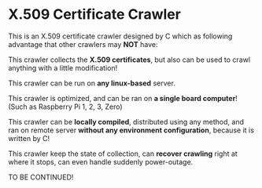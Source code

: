 # X.509 Certificate Crawler

This is an X.509 certificate crawler designed by C which as following advantage that other crawlers may **NOT** have:

This crawler collects the **X.509 certificates**, but also can be used to crawl anything with a little modification!

This crawler can be run on **any linux-based** server.

This crawler is optimized, and can be ran on **a single board computer**! (Such as Raspberry Pi 1, 2, 3, Zero)

This crawler can be **locally compiled**, distributed using any method, and ran on remote server **without any environment configuration**, because it is written by C!

This crawler keep the state of collection, can **recover crawling** right at where it stops, can even handle suddenly power-outage.

TO BE CONTINUED!
